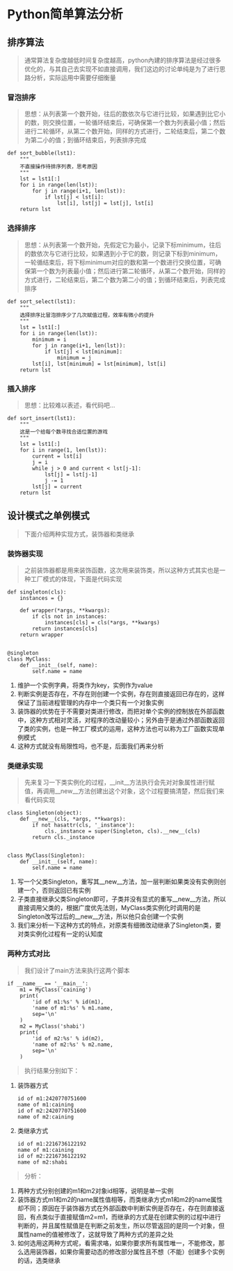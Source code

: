 # Python简单算法分析 #
## 排序算法 ##
> 通常算法复杂度越低时间复杂度越高，python內建的排序算法是经过很多优化的，与其自己去实现不如直接调用，我们这边的讨论单纯是为了进行思路分析，实际运用中需要仔细衡量
### 冒泡排序 ###
> 思想：从列表第一个数开始，往后的数依次与它进行比较，如果遇到比它小的数，则交换位置，一轮循环结束后，可确保第一个数为列表最小值；然后进行二轮循环，从第二个数开始，同样的方式进行，二轮结束后，第二个数为第二小的值；到循环结束后，列表排序完成

	def sort_bubble(lst1):
	    """
		不直接操作待排序列表，思考原因
	    """
	    lst = lst1[:]
	    for i in range(len(lst)):
	        for j in range(i+1, len(lst)):
	            if lst[j] < lst[i]:
	                lst[i], lst[j] = lst[j], lst[i]
	    return lst
### 选择排序 ###
> 思想：从列表第一个数开始，先假定它为最小，记录下标minimum，往后的数依次与它进行比较，如果遇到小于它的数，则记录下标到minimum，一轮循结束后，将下标minimum对应的数和第一个数进行交换位置，可确保第一个数为列表最小值；然后进行第二轮循环，从第二个数开始，同样的方式进行，二轮结束后，第二个数为第二小的值；到循环结束后，列表完成排序

	def sort_select(lst1):
	    """
		选择排序比冒泡排序少了几次赋值过程，效率有微小的提升
	    """
	    lst = lst1[:]
	    for i in range(len(lst)):
	        minimum = i
	        for j in range(i+1, len(lst)):
	            if lst[j] < lst[minimum]:
	                minimum = j
	        lst[i], lst[minimum] = lst[minimum], lst[i]
	    return lst
### 插入排序 ###
> 思想：比较难以表述，看代码吧...

	def sort_insert(lst1):
	    """
	    这是一个给每个数寻找合适位置的游戏
	    """
	    lst = lst1[:]
	    for i in range(1, len(lst)):
	        current = lst[i]
	        j = i
	        while j > 0 and current < lst[j-1]:
	            lst[j] = lst[j-1]
	            j -= 1
	        lst[j] = current
	    return lst
## 设计模式之单例模式 ##
> 下面介绍两种实现方式，装饰器和类继承
### 装饰器实现 ###
> 之前装饰器都是用来装饰函数，这次用来装饰类，所以这种方式其实也是一种工厂模式的体现，下面是代码实现
	
	def singleton(cls):
	    instances = {}
	
	    def wrapper(*args, **kwargs):
	        if cls not in instances:
	            instances[cls] = cls(*args, **kwargs)
	        return instances[cls]
	    return wrapper
	
	
	@singleton
	class MyClass:
	    def __init__(self, name):
	        self.name = name
	
1.	维护一个实例字典，将类作为key，实例作为value
2.	判断实例是否存在，不存在则创建一个实例，存在则直接返回已存在的，这样保证了当前进程管理的内存中一个类只有一个对象实例
3.	装饰器的优势在于不需要对类进行修改，而把对单个实例的控制放在外部函数中，这种方式相对灵活，对程序的改动量较小；另外由于是通过外部函数返回了类的实例，也是一种工厂模式的运用，这种方法也可以称为工厂函数实现单例模式
4.	这种方式就没有局限性吗，也不是，后面我们再来分析
### 类继承实现 ###
> 先来复习一下类实例化的过程，\__init\__方法执行会先对对象属性进行赋值，再调用\__new\__方法创建出这个对象，这个过程要搞清楚，然后我们来看代码实现

	class Singleton(object):
	    def __new__(cls, *args, **kwargs):
	        if not hasattr(cls, '_instance'):
	            cls._instance = super(Singleton, cls).__new__(cls)
	        return cls._instance
	
	
	class MyClass(Singleton):
	    def __init__(self, name):
	        self.name = name
1.	写一个父类Singleton，重写其\__new\__方法，加一层判断如果类没有实例则创建一个，否则返回已有实例
2.	子类直接继承父类Singleton即可，子类并没有显式的重写\__new__方法，所以直接调用父类的，根据广度优先法则，MyClass类实例化时调用的是Singleton改写过后的\__new\__方法，所以他只会创建一个实例
3.	我们来分析一下这种方式的特点，对原类有细微改动继承了Singleton类，要对类实例化过程有一定的认知度
### 两种方式对比 ###
> 我们设计了main方法来执行这两个脚本

	if __name__ == '__main__':
	    m1 = MyClass('caining')
	    print(
	        'id of m1:%s' % id(m1),
	        'name of m1:%s' % m1.name,
	        sep='\n'
	    )
	    m2 = MyClass('shabi')
	    print(
	        'id of m2:%s' % id(m2),
	        'name of m2:%s' % m2.name,
	        sep='\n'
	    )
> 执行结果分别如下：

1.	装饰器方式

		id of m1:2420770751600
		name of m1:caining
		id of m2:2420770751600
		name of m2:caining
2.	类继承方式
		
		id of m1:2216736122192
		name of m1:caining
		id of m2:2216736122192
		name of m2:shabi
> 分析：

1.	两种方式分别创建的m1和m2对象id相等，说明是单一实例
2.	装饰器方式m1和m2的name属性值相等，而类继承方式m1和m2的name属性却不同；原因在于装饰器方式在外部函数中判断实例是否存在，存在则直接返回，有点类似于直接赋值m2=m1，而继承的方式是在创建实例的过程中进行判断的，并且属性赋值是在判断之前发生，所以尽管返回的是同一个对象，但属性name的值被修改了，这就导致了两种方式的差异之处
3.	如何选用这两种方式呢，看需求咯，如果你要求所有属性唯一，不能修改，那么选用装饰器，如果你需要动态的修改部分属性且不想（不能）创建多个实例的话，选类继承


